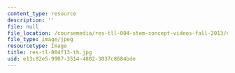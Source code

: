 ```yaml
---
content_type: resource
description: ''
file: null
file_location: /coursemedia/res-tll-004-stem-concept-videos-fall-2013/e13c82e59907351448023037c8684bde_res-tl-004f13-th.jpg
file_type: image/jpeg
resourcetype: Image
title: res-tl-004f13-th.jpg
uid: e13c82e5-9907-3514-4802-3037c8684bde
---
```

